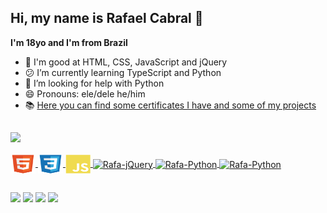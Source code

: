 ## Hi, my name is Rafael Cabral 👋

**I'm 18yo and I'm from Brazil**

- 📕 I'm good at HTML, CSS, JavaScript and jQuery
- :confused: I’m currently learning TypeScript and Python
- 🤔 I’m looking for help with Python
- 😄 Pronouns: ele/dele he/him
- 📚 <a href="https://cursos.alura.com.br/vitrinedev/rafaelcpribeiro">Here you can find some certificates I have and some of my projects</a>

##



 <div>
  <a href="https://github.com/rafaelcabral223">
  <img height="180em" src="https://github-readme-stats.vercel.app/api/top-langs/?username=rafaelcabral223&layout=compact&langs_count=7&theme=great-gatsby"/>
</div>
  
<div style="display: inline_block"><br>
  <img align="center" alt="Rafa-HTML" height="30" width="40" src="https://raw.githubusercontent.com/devicons/devicon/master/icons/html5/html5-original.svg">
  <img align="center" alt="Rafa-CSS" height="30" width="40" src="https://raw.githubusercontent.com/devicons/devicon/master/icons/css3/css3-original.svg">
  <img align="center" alt="Rafa-Js" height="30" width="40" src="https://raw.githubusercontent.com/devicons/devicon/master/icons/javascript/javascript-plain.svg">
  <img align="center" alt="Rafa-jQuery" height="35" width="45" src="https://cdn.jsdelivr.net/gh/devicons/devicon/icons/jquery/jquery-original.svg">
  <img align="center" alt="Rafa-Python" height="35" width="45" src="https://cdn.jsdelivr.net/gh/devicons/devicon/icons/typescript/typescript-original.svg">
  <img align="center" alt="Rafa-Python" height="35" width="45" src="https://cdn.jsdelivr.net/gh/devicons/devicon/icons/python/python-original-wordmark.svg">  
</div>
  
  ##
 
<div> 
  <a href="https://www.instagram.com/_rafael.cabral/" target="_blank"><img src="https://img.shields.io/badge/-Instagram-%23E4405F?style=for-the-badge&logo=instagram&logoColor=white" target="_blank"></a>
 	<a href="https://www.twitch.tv/rafaelcabral223" target="_blank"><img src="https://img.shields.io/badge/Twitch-9146FF?style=for-the-badge&logo=twitch&logoColor=white" target="_blank"></a>
  <a href="https://open.spotify.com/user/q5c4v8eo3be3ii0ofs2v0j6lk" target="_blank"><img src="https://img.shields.io/badge/Spotify-1ED760?&style=for-the-badge&logo=spotify&logoColor=white" target="_blank"></a>
  <a href = "mailto:rafaelcpribeiro@gmail.com"><img src="https://img.shields.io/badge/-Gmail-%23333?style=for-the-badge&logo=gmail&logoColor=white" target="_blank"></a>
 
 </div>
